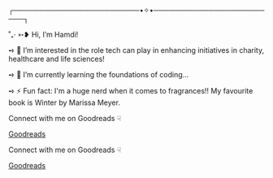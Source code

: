 ┌─────────────────────────•✧•─────────────────────────┐ 

˚₊· ➳❥  Hi, I’m Hamdi! 

➺ 👀 I’m interested in the role tech can play in enhancing initiatives in charity, healthcare and life sciences!

➺ 🌱 I’m currently learning the foundations of coding...

➺ ⚡ Fun fact: I'm a huge nerd when it comes to fragrances!! My favourite book is Winter by Marissa Meyer.

Connect with me on Goodreads ☟

[Goodreads]([https://www.goodreads.com/user/show/174148435?ref=nav_profile_l])

Connect with me on Goodreads ☟

[Goodreads](https://www.goodreads.com/user/show/174148435?ref=nav_profile_l)
<!---
hamdayy/hamdayy is a ✨ special ✨ repository because its `README.md` (this file) appears on your GitHub profile.
You can click the Preview link to take a look at your changes.
--->
